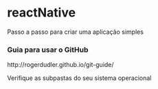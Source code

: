 # reactNative

Passo a passo para criar uma aplicação simples

<h3>Guia para usar o GitHub</h3>
http://rogerdudler.github.io/git-guide/

<p>Verifique as subpastas do seu sistema operacional</p>
